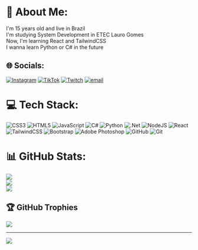 # 💫 About Me:
I'm 15 years old and live in Brazil<br>I'm studying System Development in ETEC Lauro Gomes<br>Now, I'm learning React and TailwindCSS <br>I wanna learn Python or C# in the future


## 🌐 Socials:
[![Instagram](https://img.shields.io/badge/Instagram-%23E4405F.svg?logo=Instagram&logoColor=white)](https://instagram.com/_arthuz.v8) [![TikTok](https://img.shields.io/badge/TikTok-%23000000.svg?logo=TikTok&logoColor=white)](https://tiktok.com/@thuu1v4) [![Twitch](https://img.shields.io/badge/Twitch-%239146FF.svg?logo=Twitch&logoColor=white)](https://twitch.tv/thurzin_1v4) [![email](https://img.shields.io/badge/Email-D14836?logo=gmail&logoColor=white)](mailto:arthur.curcio.campos@gmail.com) 

# 💻 Tech Stack:
![CSS3](https://img.shields.io/badge/css3-%231572B6.svg?style=flat&logo=css3&logoColor=white) ![HTML5](https://img.shields.io/badge/html5-%23E34F26.svg?style=flat&logo=html5&logoColor=white) ![JavaScript](https://img.shields.io/badge/javascript-%23323330.svg?style=flat&logo=javascript&logoColor=%23F7DF1E) ![C#](https://img.shields.io/badge/c%23-%23239120.svg?style=flat&logo=csharp&logoColor=white) ![Python](https://img.shields.io/badge/python-3670A0?style=flat&logo=python&logoColor=ffdd54) ![.Net](https://img.shields.io/badge/.NET-5C2D91?style=flat&logo=.net&logoColor=white) ![NodeJS](https://img.shields.io/badge/node.js-6DA55F?style=flat&logo=node.js&logoColor=white) ![React](https://img.shields.io/badge/react-%2320232a.svg?style=flat&logo=react&logoColor=%2361DAFB) ![TailwindCSS](https://img.shields.io/badge/tailwindcss-%2338B2AC.svg?style=flat&logo=tailwind-css&logoColor=white) ![Bootstrap](https://img.shields.io/badge/bootstrap-%238511FA.svg?style=flat&logo=bootstrap&logoColor=white) ![Adobe Photoshop](https://img.shields.io/badge/adobe%20photoshop-%2331A8FF.svg?style=flat&logo=adobe%20photoshop&logoColor=white) ![GitHub](https://img.shields.io/badge/github-%23121011.svg?style=flat&logo=github&logoColor=white) ![Git](https://img.shields.io/badge/git-%23F05033.svg?style=flat&logo=git&logoColor=white)
# 📊 GitHub Stats:
![](https://github-readme-stats.vercel.app/api?username=ThurSes&theme=dark&hide_border=false&include_all_commits=true&count_private=false)<br/>
![](https://nirzak-streak-stats.vercel.app/?user=ThurSes&theme=dark&hide_border=false)<br/>
![](https://github-readme-stats.vercel.app/api/top-langs/?username=ThurSes&theme=dark&hide_border=false&include_all_commits=true&count_private=false&layout=compact)

## 🏆 GitHub Trophies
![](https://github-profile-trophy.vercel.app/?username=ThurSes&theme=transparent&no-frame=false&no-bg=false&margin-w=4)

---
[![](https://visitcount.itsvg.in/api?id=ThurSes&icon=9&color=0)](https://visitcount.itsvg.in)

<!-- Proudly created with GPRM ( https://gprm.itsvg.in ) -->